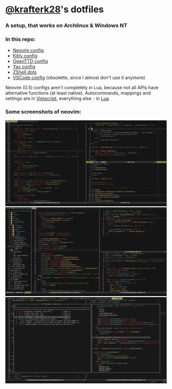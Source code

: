 # [@krafterk28](https://github.com/kraftwerk28)'s dotfiles

### A setup, that works on Archlinux & Windows NT

### In this repo:
  - [Neovim config](../.config/nvim)
  - [Kitty config](../.config/kitty/kitty.conf)
  - [OpenTTD config](../.openttd/openttd.cfg)
  - [Yay config](../.config/yay/config.json)
  - [ZShell dots](../.zshrc)
  - [VSCode config](../.config/Code/User/settings.json)
    (obsolette, since I almost don't use it anymore)

Neovim (0.5) configs aren't completely in Lua, because not all APIs
have alternative functions (at least native).
Autocommands, mappings and settings are in
[Vimscript](../.config/nvim/init.vim),
everything else - in [Lua](../.config/nvim/lua).

### Some screenshots of neovim:

![Neovim screenshot #1](assets/neovim-1.png)
![Neovim screenshot #2](assets/neovim-2.png)
![Neovim screenshot #3](assets/neovim-3.png)
